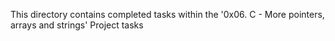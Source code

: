 This directory contains completed tasks within the '0x06. C - More pointers, arrays and strings' Project tasks
